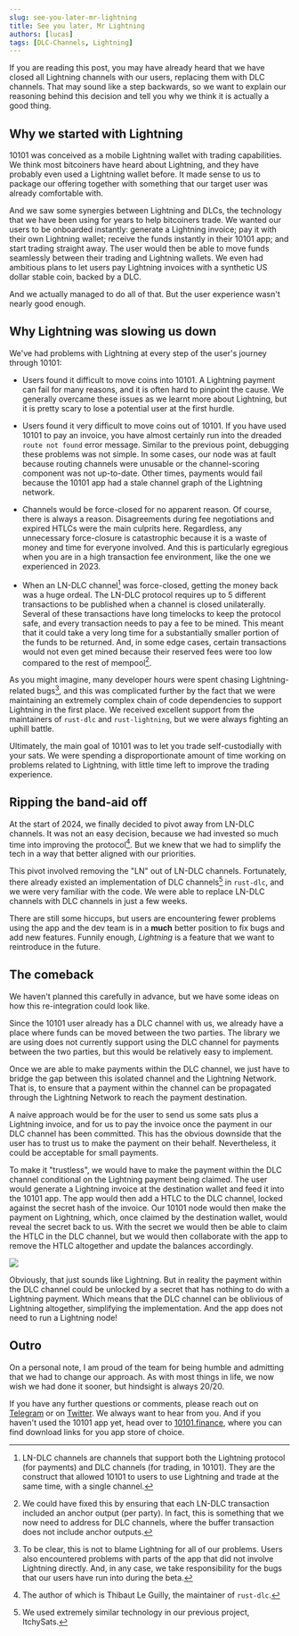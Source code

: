 ```yaml
---
slug: see-you-later-mr-lightning
title: See you later, Mr Lightning
authors: [lucas]
tags: [DLC-Channels, Lightning]
---
```


<!-- LTeX: SETTINGS language=en-GB-->

If you are reading this post, you may have already heard that we have closed all Lightning channels with our users, replacing them with DLC channels.
That may sound like a step backwards, so we want to explain our reasoning behind this decision and tell you why we think it is actually a good thing.

<!-- truncate -->

## Why we started with Lightning

10101 was conceived as a mobile Lightning wallet with trading capabilities.
We think most bitcoiners have heard about Lightning, and they have probably even used a Lightning wallet before.
It made sense to us to package our offering together with something that our target user was already comfortable with.

And we saw some synergies between Lightning and DLCs, the technology that we have been using for years to help bitcoiners trade.
We wanted our users to be onboarded instantly: generate a Lightning invoice; pay it with their own Lightning wallet; receive the funds instantly in their 10101 app; and start trading straight away.
The user would then be able to move funds seamlessly between their trading and Lightning wallets.
We even had ambitious plans to let users pay Lightning invoices with a synthetic US dollar stable coin, backed by a DLC.

And we actually managed to do all of that. But the user experience wasn't nearly good enough.

## Why Lightning was slowing us down

We've had problems with Lightning at every step of the user's journey through 10101:

- Users found it difficult to move coins into 10101.
  A Lightning payment can fail for many reasons, and it is often hard to pinpoint the cause.
  We generally overcame these issues as we learnt more about Lightning, but it is pretty scary to lose a potential user at the first hurdle.

- Users found it very difficult to move coins out of 10101.
  If you have used 10101 to pay an invoice, you have almost certainly run into the dreaded `route not found` error message.
  Similar to the previous point, debugging these problems was not simple.
  In some cases, our node was at fault because routing channels were unusable or the channel-scoring component was not up-to-date.
  Other times, payments would fail because the 10101 app had a stale channel graph of the Lightning network.

- Channels would be force-closed for no apparent reason.
  Of course, there is always a reason.
  Disagreements during fee negotiations and expired HTLCs were the main culprits here.
  Regardless, any unnecessary force-closure is catastrophic because it is a waste of money and time for everyone involved.
  And this is particularly egregious when you are in a high transaction fee environment, like the one we experienced in 2023.

- When an LN-DLC channel[^1] was force-closed, getting the money back was a huge ordeal.
  The LN-DLC protocol requires up to 5 different transactions to be published when a channel is closed unilaterally.
  Several of these transactions have long timelocks to keep the protocol safe, and every transaction needs to pay a fee to be mined.
  This meant that it could take a very long time for a substantially smaller portion of the funds to be returned.
  And, in some edge cases, certain transactions would not even get mined because their reserved fees were too low compared to the rest of mempool[^2].

As you might imagine, many developer hours were spent chasing Lightning-related bugs[^3], and this was complicated further by the fact that we were maintaining an extremely complex chain of code dependencies to support Lightning in the first place.
We received excellent support from the maintainers of `rust-dlc` and `rust-lightning`, but we were always fighting an uphill battle.

Ultimately, the main goal of 10101 was to let you trade self-custodially with your sats.
We were spending a disproportionate amount of time working on problems related to Lightning, with little time left to improve the trading experience.

## Ripping the band-aid off

At the start of 2024, we finally decided to pivot away from LN-DLC channels.
It was not an easy decision, because we had invested so much time into improving the protocol[^4].
But we knew that we had to simplify the tech in a way that better aligned with our priorities.

This pivot involved removing the "LN" out of LN-DLC channels.
Fortunately, there already existed an implementation of DLC channels[^5] in `rust-dlc`, and we were very familiar with the code.
We were able to replace LN-DLC channels with DLC channels in just a few weeks.

There are still some hiccups, but users are encountering fewer problems using the app and the dev team is in a **much** better position to fix bugs and add new features.
Funnily enough, _Lightning_ is a feature that we want to reintroduce in the future.

## The comeback

We haven't planned this carefully in advance, but we have some ideas on how this re-integration could look like.

Since the 10101 user already has a DLC channel with us, we already have a place where funds can be moved between the two parties.
The library we are using does not currently support using the DLC channel for payments between the two parties, but this would be relatively easy to implement.

Once we are able to make payments within the DLC channel, we just have to bridge the gap between this isolated channel and the Lightning Network.
That is, to ensure that a payment within the channel can be propagated through the Lightning Network to reach the payment destination.

A naive approach would be for the user to send us some sats plus a Lightning invoice, and for us to pay the invoice once the payment in our DLC channel has been committed.
This has the obvious downside that the user has to trust us to make the payment on their behalf.
Nevertheless, it could be acceptable for small payments.

To make it "trustless", we would have to make the payment within the DLC channel conditional on the Lightning payment being claimed.
The user would generate a Lightning invoice at the destination wallet and feed it into the 10101 app.
The app would then add a HTLC to the DLC channel, locked against the secret hash of the invoice.
Our 10101 node would then make the payment on Lightning, which, once claimed by the destination wallet, would reveal the secret back to us.
With the secret we would then be able to claim the HTLC in the DLC channel, but we would then collaborate with the app to remove the HTLC altogether and update the balances accordingly.

![](/2024-02-09-see-you-later-mr-lightning/dlc-lightning-payment-protocol.png)

Obviously, that just sounds like Lightning.
But in reality the payment within the DLC channel could be unlocked by a secret that has nothing to do with a Lightning payment.
Which means that the DLC channel can be oblivious of Lightning altogether, simplifying the implementation.
And the app does not need to run a Lightning node!

## Outro

On a personal note, I am proud of the team for being humble and admitting that we had to change our approach.
As with most things in life, we now wish we had done it sooner, but hindsight is always 20/20.

If you have any further questions or comments, please reach out on [Telegram](https://t.me/get10101/1) or on [Twitter](http://twitter.com/).
We always want to hear from you.
And if you haven't used the 10101 app yet, head over to [10101.finance](https://10101.finance), where you can find download links for you app store of choice.

[^1]:
    LN-DLC channels are channels that support both the Lightning protocol (for payments) and DLC channels (for trading, in 10101).
    They are the construct that allowed 10101 to users to use Lightning and trade at the same time, with a single channel.

[^2]:
    We could have fixed this by ensuring that each LN-DLC transaction included an anchor output (per party).
    In fact, this is something that we now need to address for DLC channels, where the buffer transaction does not include anchor outputs.

[^3]:
    To be clear, this is not to blame Lightning for all of our problems.
    Users also encountered problems with parts of the app that did not involve Lightning directly.
    And, in any case, we take responsibility for the bugs that our users have run into during the beta.

[^4]: The author of which is Thibaut Le Guilly, the maintainer of `rust-dlc`.
[^5]: We used extremely similar technology in our previous project, ItchySats.
